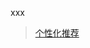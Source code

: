 





xxx

> [个性化推荐](http://www.paddlepaddle.org/docs/develop/book/05.recommender_system/index.cn.html)



